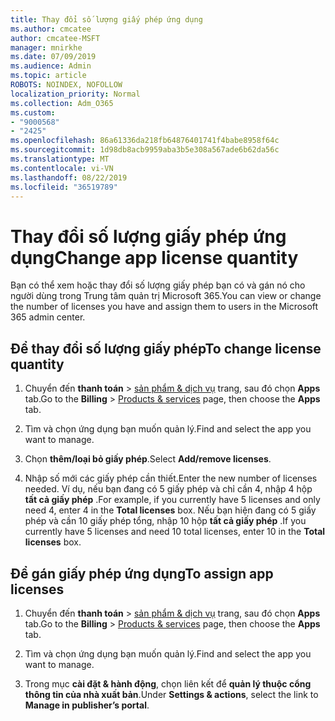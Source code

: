 ```yaml
---
title: Thay đổi số lượng giấy phép ứng dụng
ms.author: cmcatee
author: cmcatee-MSFT
manager: mnirkhe
ms.date: 07/09/2019
ms.audience: Admin
ms.topic: article
ROBOTS: NOINDEX, NOFOLLOW
localization_priority: Normal
ms.collection: Adm_O365
ms.custom:
- "9000568"
- "2425"
ms.openlocfilehash: 86a61336da218fb64876401741f4babe8958f64c
ms.sourcegitcommit: 1d98db8acb9959aba3b5e308a567ade6b62da56c
ms.translationtype: MT
ms.contentlocale: vi-VN
ms.lasthandoff: 08/22/2019
ms.locfileid: "36519789"
---
```

# <a name="change-app-license-quantity"></a><span data-ttu-id="173f8-102">Thay đổi số lượng giấy phép ứng dụng</span><span class="sxs-lookup"><span data-stu-id="173f8-102">Change app license quantity</span></span>

<span data-ttu-id="173f8-103">Bạn có thể xem hoặc thay đổi số lượng giấy phép bạn có và gán nó cho người dùng trong Trung tâm quản trị Microsoft 365.</span><span class="sxs-lookup"><span data-stu-id="173f8-103">You can view or change the number of licenses you have and assign them to users in the Microsoft 365 admin center.</span></span> 

## <a name="to-change-license-quantity"></a><span data-ttu-id="173f8-104">Để thay đổi số lượng giấy phép</span><span class="sxs-lookup"><span data-stu-id="173f8-104">To change license quantity</span></span>

1. <span data-ttu-id="173f8-105">Chuyển đến **thanh toán** > [sản phẩm & dịch vụ](https://go.microsoft.com/fwlink/p/?linkid=842054) trang, sau đó chọn **Apps** tab.</span><span class="sxs-lookup"><span data-stu-id="173f8-105">Go to the **Billing** > [Products & services](https://go.microsoft.com/fwlink/p/?linkid=842054) page, then choose the **Apps** tab.</span></span>

2. <span data-ttu-id="173f8-106">Tìm và chọn ứng dụng bạn muốn quản lý.</span><span class="sxs-lookup"><span data-stu-id="173f8-106">Find and select the app you want to manage.</span></span>  

3. <span data-ttu-id="173f8-107">Chọn **thêm/loại bỏ giấy phép**.</span><span class="sxs-lookup"><span data-stu-id="173f8-107">Select **Add/remove licenses**.</span></span>

4. <span data-ttu-id="173f8-108">Nhập số mới các giấy phép cần thiết.</span><span class="sxs-lookup"><span data-stu-id="173f8-108">Enter the new number of licenses needed.</span></span> <span data-ttu-id="173f8-109">Ví dụ, nếu bạn đang có 5 giấy phép và chỉ cần 4, nhập 4 hộp **tất cả giấy phép** .</span><span class="sxs-lookup"><span data-stu-id="173f8-109">For example, if you currently have 5 licenses and only need 4, enter 4 in the **Total licenses** box.</span></span> <span data-ttu-id="173f8-110">Nếu bạn hiện đang có 5 giấy phép và cần 10 giấy phép tổng, nhập 10 hộp **tất cả giấy phép** .</span><span class="sxs-lookup"><span data-stu-id="173f8-110">If you currently have 5 licenses and need 10 total licenses, enter 10 in the **Total licenses** box.</span></span>

## <a name="to-assign-app-licenses"></a><span data-ttu-id="173f8-111">Để gán giấy phép ứng dụng</span><span class="sxs-lookup"><span data-stu-id="173f8-111">To assign app licenses</span></span>

1. <span data-ttu-id="173f8-112">Chuyển đến **thanh toán** > [sản phẩm & dịch vụ](https://go.microsoft.com/fwlink/p/?linkid=842054) trang, sau đó chọn **Apps** tab.</span><span class="sxs-lookup"><span data-stu-id="173f8-112">Go to the **Billing** > [Products & services](https://go.microsoft.com/fwlink/p/?linkid=842054) page, then choose the **Apps** tab.</span></span>

2. <span data-ttu-id="173f8-113">Tìm và chọn ứng dụng bạn muốn quản lý.</span><span class="sxs-lookup"><span data-stu-id="173f8-113">Find and select the app you want to manage.</span></span>  

3. <span data-ttu-id="173f8-114">Trong mục **cài đặt & hành động**, chọn liên kết để **quản lý thuộc cổng thông tin của nhà xuất bản**.</span><span class="sxs-lookup"><span data-stu-id="173f8-114">Under **Settings & actions**, select the link to **Manage in publisher’s portal**.</span></span>